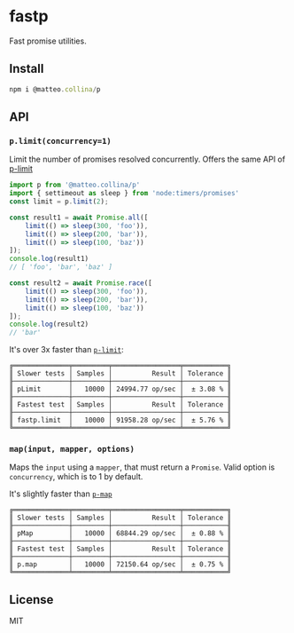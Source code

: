 # fastp

Fast promise utilities.

## Install

```js
npm i @matteo.collina/p
```

## API

### `p.limit(concurrency=1)`

Limit the number of promises resolved concurrently.
Offers the same API of [p-limit](http://npm.im/p-limit)

```js
import p from '@matteo.collina/p'
import { settimeout as sleep } from 'node:timers/promises'
const limit = p.limit(2);

const result1 = await Promise.all([
	limit(() => sleep(300, 'foo')),
	limit(() => sleep(200, 'bar')),
	limit(() => sleep(100, 'baz'))
]);
console.log(result1)
// [ 'foo', 'bar', 'baz' ]

const result2 = await Promise.race([
	limit(() => sleep(300, 'foo')),
	limit(() => sleep(200, 'bar')),
	limit(() => sleep(100, 'baz'))
]);
console.log(result2)
// 'bar'
```

It's over 3x faster than [`p-limit`](http://npm.im/p-limit):

```
╔══════════════╤═════════╤═════════════════╤═══════════╗
║ Slower tests │ Samples │          Result │ Tolerance ║
╟──────────────┼─────────┼─────────────────┼───────────╢
║ pLimit       │   10000 │ 24994.77 op/sec │  ± 3.08 % ║
╟──────────────┼─────────┼─────────────────┼───────────╢
║ Fastest test │ Samples │          Result │ Tolerance ║
╟──────────────┼─────────┼─────────────────┼───────────╢
║ fastp.limit  │   10000 │ 91958.28 op/sec │  ± 5.76 % ║
╚══════════════╧═════════╧═════════════════╧═══════════╝
```

### `map(input, mapper, options)` 

Maps the `input` using a `mapper`, that must return a `Promise`.
Valid option is `concurrency`, which is to 1 by default.

It's slightly faster than [`p-map`](http://npm.im/p-map)

```
╔══════════════╤═════════╤═════════════════╤═══════════╗
║ Slower tests │ Samples │          Result │ Tolerance ║
╟──────────────┼─────────┼─────────────────┼───────────╢
║ pMap         │   10000 │ 68844.29 op/sec │  ± 0.88 % ║
╟──────────────┼─────────┼─────────────────┼───────────╢
║ Fastest test │ Samples │          Result │ Tolerance ║
╟──────────────┼─────────┼─────────────────┼───────────╢
║ p.map        │   10000 │ 72150.64 op/sec │  ± 0.75 % ║
╚══════════════╧═════════╧═════════════════╧═══════════╝
```

## License

MIT
